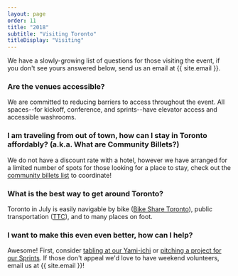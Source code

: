 ```yaml
---
layout: page
order: 11
title: "2018"
subtitle: "Visiting Toronto"
titleDisplay: "Visiting"
---
```


We have a slowly-growing list of questions for those visiting the event, if you don't see yours answered below, send us an email at {{ site.email }}.

### Are the venues accessible?

We are committed to reducing barriers to access throughout the event. All spaces--for kickoff, conference, and sprints--have elevator access and accessible washrooms.

### I am traveling from out of town, how can I stay in Toronto affordably? (a.k.a. What are Community Billets?)

We do not have a discount rate with a hotel, however we have arranged for a limited number of spots for those looking for a place to stay, check out the [community billets list](#) to coordinate!

### What is the best way to get around Toronto?

Toronto in July is easily navigable by bike ([Bike Share Toronto](https://bikesharetoronto.com/)), public transportation ([TTC](http://www.ttc.ca/)), and to many places on foot.

### I want to make this even even better, how can I help?

Awesome! First, consider [tabling at our Yami-ichi](/yami-ichi/) or [pitching a project for our Sprints](/2018/sprints/). If those don't appeal we'd love to have weekend volunteers, email us at {{ site.email }}!
